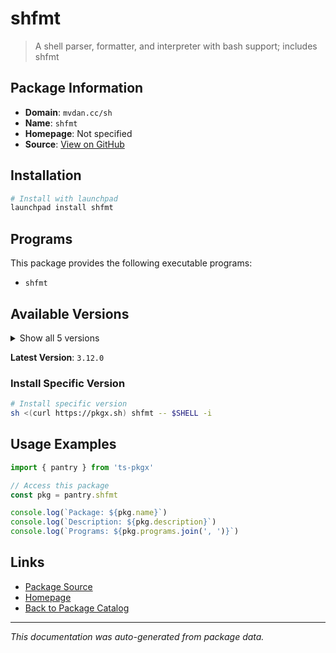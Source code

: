 # shfmt

> A shell parser, formatter, and interpreter with bash support; includes shfmt

## Package Information

- **Domain**: `mvdan.cc/sh`
- **Name**: `shfmt`
- **Homepage**: Not specified
- **Source**: [View on GitHub](https://github.com/pkgxdev/pantry/tree/main/projects/mvdan.cc/sh/package.yml)

## Installation

```bash
# Install with launchpad
launchpad install shfmt
```

## Programs

This package provides the following executable programs:

- `shfmt`

## Available Versions

<details>
<summary>Show all 5 versions</summary>

- `3.12.0`, `3.11.0`, `3.10.0`, `3.9.0`, `3.8.0`

</details>

**Latest Version**: `3.12.0`

### Install Specific Version

```bash
# Install specific version
sh <(curl https://pkgx.sh) shfmt -- $SHELL -i
```

## Usage Examples

```typescript
import { pantry } from 'ts-pkgx'

// Access this package
const pkg = pantry.shfmt

console.log(`Package: ${pkg.name}`)
console.log(`Description: ${pkg.description}`)
console.log(`Programs: ${pkg.programs.join(', ')}`)
```

## Links

- [Package Source](https://github.com/pkgxdev/pantry/tree/main/projects/mvdan.cc/sh/package.yml)
- [Homepage](#)
- [Back to Package Catalog](../../../package-catalog.md)

---

*This documentation was auto-generated from package data.*
